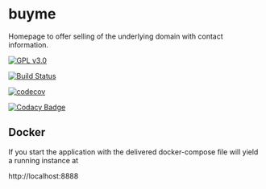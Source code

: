 # buyme
Homepage to offer selling of the underlying domain with contact information.

[![GPL v3.0](https://img.shields.io/github/license/ottlinger/buyme.svg)](https://www.gnu.org/licenses/gpl.html)

[![Build Status](https://travis-ci.org/ottlinger/buyme.svg?branch=master)](https://travis-ci.org/ottlinger/buyme)

[![codecov](https://codecov.io/gh/ottlinger/buyme/branch/master/graph/badge.svg)](https://codecov.io/gh/ottlinger/buyme)

[![Codacy Badge](https://api.codacy.com/project/badge/Grade/07b670b13aa944a789f40bbdf297b337)](https://www.codacy.com/app/github_25/buyme?utm_source=github.com&amp;utm_medium=referral&amp;utm_content=ottlinger/buyme&amp;utm_campaign=Badge_Grade)

## Docker

If you start the application with the delivered docker-compose file will yield a running instance at

http://localhost:8888
